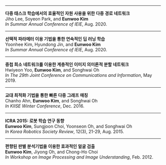 

-----
**다중 태스크 학습에서의 효율적인 자원 사용을 위한 다중 경로 네트워크**     
   Jiho Lee, Soyeon Park, and **Eunwoo Kim**       
   *In Summar Annual Conference of IEIE*, Aug. 2020.
   
-----
**선택적 파라메터 이용 기법을 통한 연속적인 딥 러닝 학습**     
   Yoonhee Kim, Hyundong Jin, and **Eunwoo Kim**       
   *In Summar Annual Conference of IEIE*, Aug. 2020.   
   
-----
**중첩 희소 네트워크를 이용한 계층적인 이미지 의미론적 분할 네트워크**     
   Hwiyeon Yoo, **Eunwoo Kim**, and Songhwai Oh       
   *In The 29th Joint Conference on Communications and Information*, May 2019.
   
-----
**교대 최적화 기법을 통한 빠른 다중 그래프 매칭**     
   Chanho Ahn, **Eunwoo Kim**, and Songhwai Oh       
   *In KIISE Winter Conference*, Dec. 2016.

-----
**ICRA 2015: 로봇 학습 연구 동향**     
   **Eunwoo Kim**, Sungjoon Choi, Yoonseon Oh, and Songhwai Oh       
   *In Korea Robotics Society Review*, 12(3), 21-29, Aug. 2015.
   
-----
**편향된 판별 분석기법을 이용한 효과적인 얼굴 검출**     
   **Eunwoo Kim**, Jiyong Oh, and Chong-Ho Choi       
   *In Workshop on Image Processing and Image Understanding*, Feb. 2012.
   
